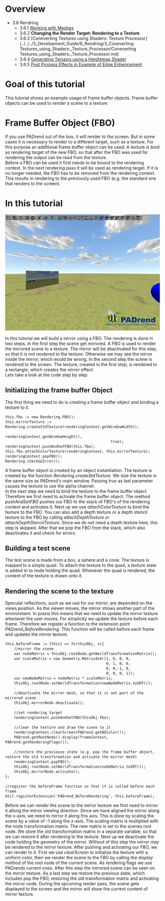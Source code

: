 <!------------------------------------------------------------------------------------------------
This work is licensed under the Creative Commons Attribution-ShareAlike 4.0 International License.
 To view a copy of this license, visit http://creativecommons.org/licenses/by-sa/4.0/.
 Author: Florian Pieper (fpieper@mail.uni-paderborn.de)
 PADrend Version 1.0.0
------------------------------------------------------------------------------------------------->
<!---BEGINN_INDEXSECTION--->
<!---Automaticly generated section. Do not edit!!!--->
# Overview
* 3.6 Rendring
    * 3.6.1 [Working with Meshes](../../../3_Development_Guide/6_Rendring/1_Working_with_Meshes/Working_with_Meshes.md)
    * 3.6.2 **Changing the Render Target: Rendering to a Texture**
    * 3.6.3 [Coneverting Textures using Shaders: Texture Processor](../../../3_Development_Guide/6_Rendring/3_Coneverting Textures_using_Shaders:_Texture_Processor/Coneverting Textures_using_Shaders:_Texture_Processor.md)
    * 3.6.4 [Generating Terrains using a Heightmap Shader](../../../3_Development_Guide/6_Rendring/4_Generating_Terrains_using_a_Heightmap_Shader/Generating_Terrains_using_a_Heightmap_Shader.md)
    * 3.6.5 [Post Process Effects in Example of Edge Enhencement](../../../3_Development_Guide/6_Rendring/5_Post_Process_Effects_in_Example_of_Edge_Enhencement/Post_Process_Effects_in_Example_of_Edge_Enhencement.md)
<!---END_INDEXSECTION--->

# Goal of this tutorial
This tutorial shows an example usage of frame buffer objects.
Frame buffer objects can be used to render a scene to a texture.

# Frame Buffer Object (FBO)
If you use PADrend out of the box, it will render to the screen.
But in some cases it is necessary to render to a different target, such as a texture.
For this purpose an additional frame buffer object can be used.
A texture is bind as rendering target of the new FBO, so that after the FBO was used for rendering the output can be read from the texture.  
Before a FBO can be used it first needs to be bound to the rendering context.
In the next rendering pass it will be used as rendering target.
If it is no longer needed, the FBO has to be removed from the rendering context.
This results in rendering to the previously used FBO (e.g. the standard one that renders to the screen).

# In this tutorial

![Class hierarchy](scene.png)

In this tutorial we will build a mirror using a FBO.
The rendering is done in two steps.
In the first step the scene get mirrored.
A FBO is used to render the mirrored scene to a texture.
The mirror will be deactivated for this step, so that it is not rendered to the texture.
Otherwise we may see the mirror inside the mirror, which would be wrong.
In the second step the scene is rendered to the screen.
The texture, created in the first step, is rendered to a rectangle, which creates the mirror effect.  
Lets take a look at the code step by step.

## Initializing the frame buffer Object
The first thing we need to do is creating a frame buffer object and binding a texture to it.

<!---INCLUDE src=RenderToTexture.escript, start=19, end=26--->
<!---BEGINN_CODESECTION--->
<!---Automaticly generated section. Do not edit!!!--->
    this.fbo := new Rendering.FBO();
    this.mirrorTexture := Rendering.createStdTexture(renderingContext.getWindowWidth(), 
                                                    renderingContext.getWindowHeight(),
                                                    true);
    renderingContext.pushAndSetFBO(this.fbo);
    this.fbo.attachColorTexture(renderingContext, this.mirrorTexture);
    renderingContext.popFBO();
    Rendering.checkGLError();
<!---END_CODESECTION--->

A frame buffer object is created by an object instantiation.
The texture is created by the function _Rendering.createStdTexture_.
We size the texture in the same size as PADrend's main window.
Passing _true_ as last parameter causes the texture to use the alpha channel.  
In the next step we need to bind the texture to the frame buffer object.
Therefore we first need to activate the frame buffer object.
The method _pushAndSetFBO_ pushes our FBO to the stack of FBO's of the rendering context and activates it.
Next up we use _attachColorTexture_ to bind the texture to the FBO.
You can also add a depth texture or a depth stencil texture to the FBO by calling _attachDepthTexture_ or _attachDepthStencilTexture_.
Since we do not need a depth texture here, this step is skipped.
After that we pop the FBO from the stack, which also deactivates it and check for errors.

## Building a test scene
The test scene is made from a box, a sphere and a cone.
The texture is mapped to a simple quad.
To attach the texture to the quad, a texture state is added to to node holding the quad.
Whenever the quad is rendered, the content of the texture is drawn onto it.

## Rendering the scene to the texture
Specular reflections, such as we use for our mirror, are depended on the views position.
As the viewer moves, the mirror shows another part of the environment.
In praxis this means that we need to update the mirror texture whenever the user moves.
For simplicity we update the texture before each frame.
Therefore we register a function to the extension point _PADrend_BeforeRendering_.
This function will be called before each frame and updates the mirror texture.

<!---INCLUDE src=RenderToTexture.escript, start=32, end=59--->
<!---BEGINN_CODESECTION--->
<!---Automaticly generated section. Do not edit!!!--->
    this.beforeFrame := [this] => fn(thisObj, x){
        //mirror the scene
        var nodeMatrix = thisObj.rootNode.getWorldTransformationMatrix();
        var scaleMatrix = new Geometry.Matrix4x4([1, 0, 0, 0,
                                                  0, 1, 0, 0,
                                                  0, 0,-1, 0,
                                                  0, 0, 0, 1]);
        var newNodeMatrix = nodeMatrix * scaleMatrix;
        thisObj.rootNode.setWorldTransformation(newNodeMatrix.toSRT());
    
        //deactivate the mirror mesh, so that it is not part of the mirrored scene
        thisObj.mirrorNode.deactivate();
        
        //set rendering target
        renderingContext.pushAndSetFBO(thisObj.fbo);
        
        //clear the texture and draw the scene to it
        renderingContext.clearScreen(PADrend.getBGColor());
        PADrend.getRootNode().display(frameContext, PADrend.getRenderingFlags());
        
        //restore the previouse state (e.g. pop the frame buffer object, restore the old transformation and activate the mirror mesh)
        renderingContext.popFBO();
        thisObj.rootNode.setWorldTransformation(nodeMatrix.toSRT());
        thisObj.mirrorNode.activate();
    };
    
    //register the beforeFrame function so that it is called before each frame
    Util.registerExtension('PADrend_BeforeRendering', this.beforeFrame);
<!---END_CODESECTION--->

Before we can render the scene to the mirror texture we first need to mirror it allong the mirror viewing direction.
Since we have aligned the mirror along the x-axis, we need to mirror it along this axis.
This is done by scaling the scene by a value of -1 along the z-axis.
The scaling matrix is multiplied with the node transformation matrix.
The new matrix is set to the scenes root node.
We store the old transformation matrix in a separate variable, so that we can restore it after rendering to the texture.
Next up we deactivate the node holding the geometry of the mirror.
Without of this step the mirror may be rendered to the mirror texture.
After pushing and activating our FBO, we can render to it.
First we use _clearScreen_ to initialize the texture with a uniform color, then we render the scene to the FBO by calling the _display_ method of the root node of the current scene.
As rendering flags we use PADrends current ones.
After this step the mirrored scene can be seen on the mirror texture.
As a last step we restore the previous state, which includes pop the FBO, restoring the old transformation matrix and activating the mirror node.
During the upcoming render pass, the scene gets displayed to the screen and the mirror will show the current content of mirror texture.





